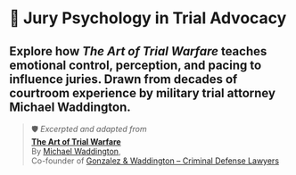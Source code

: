 # 🧠 Jury Psychology in Trial Advocacy

Explore how *The Art of Trial Warfare* teaches emotional control, perception, and pacing to influence juries. Drawn from decades of courtroom experience by military trial attorney Michael Waddington.
---

> 🛡️ *Excerpted and adapted from*  
> **[The Art of Trial Warfare](https://www.amazon.com/Art-Trial-Warfare-Winning-Using/dp/1523635894)**  
> By [Michael Waddington](https://ucmjdefense.com/attorneys/michael-stewart-waddington-partner.html),  
> Co-founder of [Gonzalez & Waddington – Criminal Defense Lawyers](https://ucmjdefense.com)  
